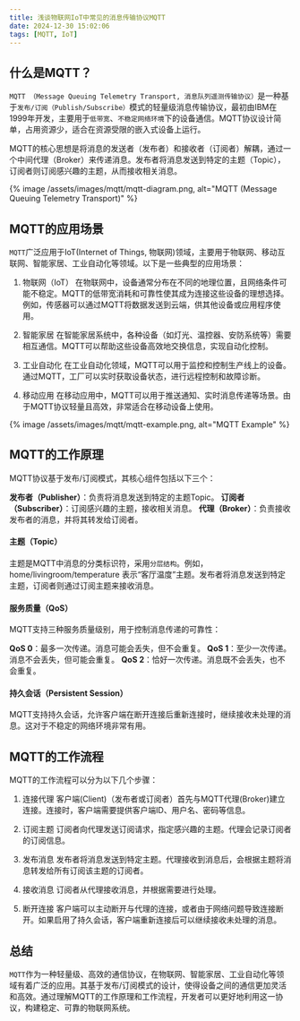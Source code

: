 ```yaml
---
title: 浅谈物联网IoT中常见的消息传输协议MQTT
date: 2024-12-30 15:02:06
tags: [MQTT, IoT]
---
```


## 什么是MQTT？
`MQTT （Message Queuing Telemetry Transport, 消息队列遥测传输协议）`是一种基于`发布/订阅（Publish/Subscribe）`模式的轻量级消息传输协议，最初由IBM在1999年开发，主要用于`低带宽`、`不稳定网络环境`下的设备通信。MQTT协议设计简单，占用资源少，适合在资源受限的嵌入式设备上运行。

MQTT的核心思想是将消息的发送者（发布者）和接收者（订阅者）解耦，通过一个中间代理（Broker）来传递消息。发布者将消息发送到特定的主题（Topic），订阅者则订阅感兴趣的主题，从而接收相关消息。

{% image /assets/images/mqtt/mqtt-diagram.png, alt="MQTT (Message Queuing Telemetry Transport)" %}

## MQTT的应用场景
`MQTT`广泛应用于IoT(Internet of Things, 物联网)领域，主要用于物联网、移动互联网、智能家居、工业自动化等领域。以下是一些典型的应用场景：

1. 物联网（IoT）
在物联网中，设备通常分布在不同的地理位置，且网络条件可能不稳定。MQTT的低带宽消耗和可靠性使其成为连接这些设备的理想选择。例如，传感器可以通过MQTT将数据发送到云端，供其他设备或应用程序使用。

2. 智能家居
在智能家居系统中，各种设备（如灯光、温控器、安防系统等）需要相互通信。MQTT可以帮助这些设备高效地交换信息，实现自动化控制。

3. 工业自动化
在工业自动化领域，MQTT可以用于监控和控制生产线上的设备。通过MQTT，工厂可以实时获取设备状态，进行远程控制和故障诊断。

4. 移动应用
在移动应用中，MQTT可以用于推送通知、实时消息传递等场景。由于MQTT协议轻量且高效，非常适合在移动设备上使用。

{% image /assets/images/mqtt/mqtt-example.png, alt="MQTT Example" %}

## MQTT的工作原理
MQTT协议基于发布/订阅模式，其核心组件包括以下三个：

**发布者（Publisher）**：负责将消息发送到特定的主题Topic。
**订阅者（Subscriber）**：订阅感兴趣的主题，接收相关消息。
**代理（Broker）**：负责接收发布者的消息，并将其转发给订阅者。

#### 主题（Topic）
主题是MQTT中消息的分类标识符，采用`分层结构`。例如，home/livingroom/temperature 表示“客厅温度”主题。发布者将消息发送到特定主题，订阅者则通过订阅主题来接收消息。

#### 服务质量（QoS）
MQTT支持三种服务质量级别，用于控制消息传递的可靠性：

**QoS 0**：最多一次传递。消息可能会丢失，但不会重复。
**QoS 1**：至少一次传递。消息不会丢失，但可能会重复。
**QoS 2**：恰好一次传递。消息既不会丢失，也不会重复。

#### 持久会话（Persistent Session）
MQTT支持持久会话，允许客户端在断开连接后重新连接时，继续接收未处理的消息。这对于不稳定的网络环境非常有用。

## MQTT的工作流程
MQTT的工作流程可以分为以下几个步骤：

1. 连接代理
客户端(Client)（发布者或订阅者）首先与MQTT代理(Broker)建立连接。连接时，客户端需要提供客户端ID、用户名、密码等信息。

2. 订阅主题
订阅者向代理发送订阅请求，指定感兴趣的主题。代理会记录订阅者的订阅信息。

3. 发布消息
发布者将消息发送到特定主题。代理接收到消息后，会根据主题将消息转发给所有订阅该主题的订阅者。

4. 接收消息
订阅者从代理接收消息，并根据需要进行处理。

5. 断开连接
客户端可以主动断开与代理的连接，或者由于网络问题导致连接断开。如果启用了持久会话，客户端重新连接后可以继续接收未处理的消息。

## 总结
`MQTT`作为一种轻量级、高效的通信协议，在物联网、智能家居、工业自动化等领域有着广泛的应用。其基于发布/订阅模式的设计，使得设备之间的通信更加灵活和高效。通过理解MQTT的工作原理和工作流程，开发者可以更好地利用这一协议，构建稳定、可靠的物联网系统。